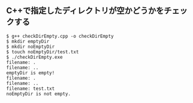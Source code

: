 ﻿## C++で指定したディレクトリが空かどうかをチェックする

    $ g++ checkDirEmpty.cpp -o checkDirEmpty
    $ mkdir emptyDir
    $ mkdir noEmptyDir
    $ touch noEmptyDir/test.txt
    $ ./checkDirEmpty.exe
    filename: .
    filename: ..
    emptyDir is empty!
    filename: .
    filename: ..
    filename: test.txt
    noEmptyDir is not empty.
